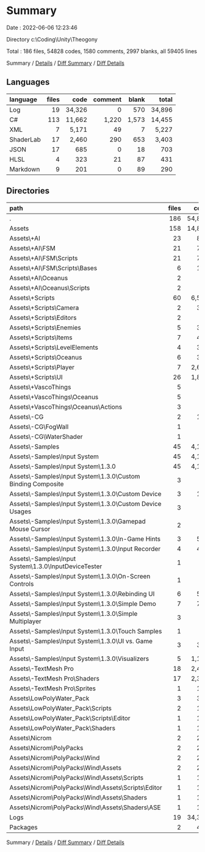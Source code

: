 # Summary

Date : 2022-06-06 12:23:46

Directory c:\\Coding\\Unity\\Theogony

Total : 186 files,  54828 codes, 1580 comments, 2997 blanks, all 59405 lines

Summary / [Details](details.md) / [Diff Summary](diff.md) / [Diff Details](diff-details.md)

## Languages
| language | files | code | comment | blank | total |
| :--- | ---: | ---: | ---: | ---: | ---: |
| Log | 19 | 34,326 | 0 | 570 | 34,896 |
| C# | 113 | 11,662 | 1,220 | 1,573 | 14,455 |
| XML | 7 | 5,171 | 49 | 7 | 5,227 |
| ShaderLab | 17 | 2,460 | 290 | 653 | 3,403 |
| JSON | 17 | 685 | 0 | 18 | 703 |
| HLSL | 4 | 323 | 21 | 87 | 431 |
| Markdown | 9 | 201 | 0 | 89 | 290 |

## Directories
| path | files | code | comment | blank | total |
| :--- | ---: | ---: | ---: | ---: | ---: |
| . | 186 | 54,828 | 1,580 | 2,997 | 59,405 |
| Assets | 158 | 14,857 | 1,531 | 2,418 | 18,806 |
| Assets\\+AI | 23 | 813 | 5 | 105 | 923 |
| Assets\\+AI\\FSM | 21 | 742 | 5 | 88 | 835 |
| Assets\\+AI\\FSM\\Scripts | 21 | 742 | 5 | 88 | 835 |
| Assets\\+AI\\FSM\\Scripts\\Bases | 6 | 196 | 0 | 23 | 219 |
| Assets\\+AI\\Oceanus | 2 | 71 | 0 | 17 | 88 |
| Assets\\+AI\\Oceanus\\Scripts | 2 | 71 | 0 | 17 | 88 |
| Assets\\+Scripts | 60 | 6,590 | 208 | 712 | 7,510 |
| Assets\\+Scripts\\Camera | 2 | 370 | 22 | 60 | 452 |
| Assets\\+Scripts\\Editors | 2 | 0 | 59 | 9 | 68 |
| Assets\\+Scripts\\Enemies | 5 | 344 | 2 | 52 | 398 |
| Assets\\+Scripts\\Items | 7 | 410 | 1 | 74 | 485 |
| Assets\\+Scripts\\LevelElements | 4 | 306 | 7 | 38 | 351 |
| Assets\\+Scripts\\Oceanus | 6 | 380 | 6 | 76 | 462 |
| Assets\\+Scripts\\Player | 7 | 2,663 | 50 | 124 | 2,837 |
| Assets\\+Scripts\\UI | 26 | 1,824 | 58 | 233 | 2,115 |
| Assets\\+VascoThings | 5 | 75 | 92 | 28 | 195 |
| Assets\\+VascoThings\\Oceanus | 5 | 75 | 92 | 28 | 195 |
| Assets\\+VascoThings\\Oceanus\\Actions | 3 | 18 | 91 | 6 | 115 |
| Assets\\-CG | 2 | 172 | 3 | 31 | 206 |
| Assets\\-CG\\FogWall | 1 | 76 | 1 | 10 | 87 |
| Assets\\-CG\\WaterShader | 1 | 96 | 2 | 21 | 119 |
| Assets\\-Samples | 45 | 4,150 | 872 | 757 | 5,779 |
| Assets\\-Samples\\Input System | 45 | 4,150 | 872 | 757 | 5,779 |
| Assets\\-Samples\\Input System\\1.3.0 | 45 | 4,150 | 872 | 757 | 5,779 |
| Assets\\-Samples\\Input System\\1.3.0\\Custom Binding Composite | 3 | 53 | 119 | 16 | 188 |
| Assets\\-Samples\\Input System\\1.3.0\\Custom Device | 3 | 127 | 207 | 26 | 360 |
| Assets\\-Samples\\Input System\\1.3.0\\Custom Device Usages | 3 | 54 | 68 | 11 | 133 |
| Assets\\-Samples\\Input System\\1.3.0\\Gamepad Mouse Cursor | 2 | 16 | 0 | 7 | 23 |
| Assets\\-Samples\\Input System\\1.3.0\\In-Game Hints | 3 | 568 | 45 | 49 | 662 |
| Assets\\-Samples\\Input System\\1.3.0\\Input Recorder | 4 | 496 | 119 | 95 | 710 |
| Assets\\-Samples\\Input System\\1.3.0\\InputDeviceTester | 1 | 4 | 0 | 1 | 5 |
| Assets\\-Samples\\Input System\\1.3.0\\On-Screen Controls | 1 | 4 | 0 | 1 | 5 |
| Assets\\-Samples\\Input System\\1.3.0\\Rebinding UI | 6 | 551 | 113 | 107 | 771 |
| Assets\\-Samples\\Input System\\1.3.0\\Simple Demo | 7 | 766 | 33 | 117 | 916 |
| Assets\\-Samples\\Input System\\1.3.0\\Simple Multiplayer | 3 | 18 | 2 | 9 | 29 |
| Assets\\-Samples\\Input System\\1.3.0\\Touch Samples | 1 | 4 | 0 | 1 | 5 |
| Assets\\-Samples\\Input System\\1.3.0\\UI vs. Game Input | 3 | 362 | 51 | 116 | 529 |
| Assets\\-Samples\\Input System\\1.3.0\\Visualizers | 5 | 1,127 | 115 | 201 | 1,443 |
| Assets\\-TextMesh Pro | 18 | 2,493 | 82 | 646 | 3,221 |
| Assets\\-TextMesh Pro\\Shaders | 17 | 2,338 | 82 | 644 | 3,064 |
| Assets\\-TextMesh Pro\\Sprites | 1 | 155 | 0 | 2 | 157 |
| Assets\\LowPolyWater_Pack | 3 | 331 | 43 | 105 | 479 |
| Assets\\LowPolyWater_Pack\\Scripts | 2 | 177 | 41 | 48 | 266 |
| Assets\\LowPolyWater_Pack\\Scripts\\Editor | 1 | 116 | 20 | 29 | 165 |
| Assets\\LowPolyWater_Pack\\Shaders | 1 | 154 | 2 | 57 | 213 |
| Assets\\Nicrom | 2 | 233 | 226 | 34 | 493 |
| Assets\\Nicrom\\PolyPacks | 2 | 233 | 226 | 34 | 493 |
| Assets\\Nicrom\\PolyPacks\\Wind | 2 | 233 | 226 | 34 | 493 |
| Assets\\Nicrom\\PolyPacks\\Wind\\Assets | 2 | 233 | 226 | 34 | 493 |
| Assets\\Nicrom\\PolyPacks\\Wind\\Assets\\Scripts | 1 | 114 | 2 | 26 | 142 |
| Assets\\Nicrom\\PolyPacks\\Wind\\Assets\\Scripts\\Editor | 1 | 114 | 2 | 26 | 142 |
| Assets\\Nicrom\\PolyPacks\\Wind\\Assets\\Shaders | 1 | 119 | 224 | 8 | 351 |
| Assets\\Nicrom\\PolyPacks\\Wind\\Assets\\Shaders\\ASE | 1 | 119 | 224 | 8 | 351 |
| Logs | 19 | 34,326 | 0 | 570 | 34,896 |
| Packages | 2 | 474 | 0 | 2 | 476 |

Summary / [Details](details.md) / [Diff Summary](diff.md) / [Diff Details](diff-details.md)